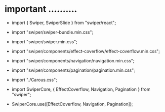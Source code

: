 # important ..........

* import { Swiper, SwiperSlide } from "swiper/react";
* import "swiper/swiper-bundle.min.css";
* import "swiper/swiper.min.css";
* import "swiper/components/effect-coverflow/effect-coverflow.min.css";
* import "swiper/components/navigation/navigation.min.css";
* import "swiper/components/pagination/pagination.min.css";
* import "./Carous.css";
* import SwiperCore, { EffectCoverflow, Navigation, Pagination } from "swiper";



* SwiperCore.use([EffectCoverflow, Navigation, Pagination]);